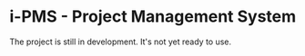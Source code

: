 i-PMS - Project Management System
========================================

The project is still in development. It's not yet ready to use.
